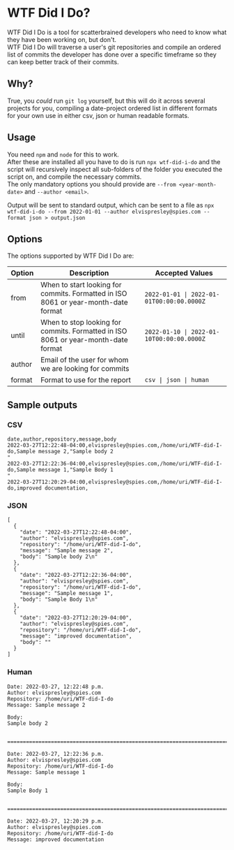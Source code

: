 # WTF Did I Do?
WTF Did I Do is a tool for scatterbrained developers who need to know what they have been working on, but don't.  
WTF Did I Do will traverse a user's git repositories and compile an ordered list of commits the developer has done over a specific timeframe so they can keep better track of their commits.

## Why?
True, you *could* run `git log` yourself, but this will do it across several projects for you, compiling a date-project ordered list in different formats for your own use in either csv, json or human readable formats.

## Usage
You need `npm` and `node` for this to work.   
After these are installed all you have to do is run `npx wtf-did-i-do` and the script will recursively inspect all sub-folders of the folder you executed the script on, and compile the necessary commits.  
The only mandatory options you should provide are `--from <year-month-date>` and `--author <email>`.

Output will be sent to standard output, which can be sent to a file as `npx wtf-did-i-do --from 2022-01-01 --author elvispresley@spies.com --format json > output.json`

## Options
The options supported by WTF Did I Do are:

| Option | Description | Accepted Values |
| -------| ----------- | --------------- |
| from   | When to start looking for commits. Formatted in ISO 8061 or year-month-date format | `2022-01-01 \| 2022-01-01T00:00:00.0000Z` |
| until  | When to stop looking for commits.  Formatted in ISO 8061 or year-month-date format | `2022-01-10 \| 2022-01-10T00:00:00.0000Z` |
| author | Email of the user for whom we are looking for commits | |
| format | Format to use for the report | `csv \| json \| human` | 

## Sample outputs

### CSV
```
date,author,repository,message,body
2022-03-27T12:22:48-04:00,elvispresley@spies.com,/home/uri/WTF-did-I-do,Sample message 2,"Sample body 2
"
2022-03-27T12:22:36-04:00,elvispresley@spies.com,/home/uri/WTF-did-I-do,Sample message 1,"Sample Body 1
"
2022-03-27T12:20:29-04:00,elvispresley@spies.com,/home/uri/WTF-did-I-do,improved documentation,
```

### JSON
```
[
  {
    "date": "2022-03-27T12:22:48-04:00",
    "author": "elvispresley@spies.com",
    "repository": "/home/uri/WTF-did-I-do",
    "message": "Sample message 2",
    "body": "Sample body 2\n"
  },
  {
    "date": "2022-03-27T12:22:36-04:00",
    "author": "elvispresley@spies.com",
    "repository": "/home/uri/WTF-did-I-do",
    "message": "Sample message 1",
    "body": "Sample Body 1\n"
  },
  {
    "date": "2022-03-27T12:20:29-04:00",
    "author": "elvispresley@spies.com",
    "repository": "/home/uri/WTF-did-I-do",
    "message": "improved documentation",
    "body": ""
  }
]

```

### Human
```
Date: 2022-03-27, 12:22:48 p.m.
Author: elvispresley@spies.com
Repository: /home/uri/WTF-did-I-do
Message: Sample message 2

Body: 
Sample body 2


========================================================================

Date: 2022-03-27, 12:22:36 p.m.
Author: elvispresley@spies.com
Repository: /home/uri/WTF-did-I-do
Message: Sample message 1

Body: 
Sample Body 1


========================================================================

Date: 2022-03-27, 12:20:29 p.m.
Author: elvispresley@spies.com
Repository: /home/uri/WTF-did-I-do
Message: improved documentation

```
